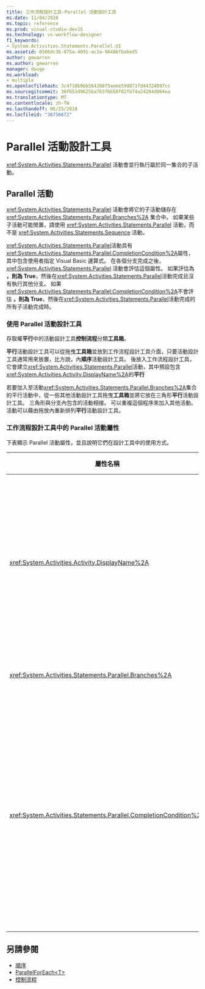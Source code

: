 ```yaml
---
title: 工作流程設計工具-Parallel 活動設計工具
ms.date: 11/04/2016
ms.topic: reference
ms.prod: visual-studio-dev15
ms.technology: vs-workflow-designer
f1_keywords:
- System.Activities.Statements.Parallel.UI
ms.assetid: 0306dc3b-075a-4091-ac3a-96486fbabed5
author: gewarren
ms.author: gewarren
manager: douge
ms.workload:
- multiple
ms.openlocfilehash: 3c4f10b9bb564268f5aeee59d871fd44324097cc
ms.sourcegitcommit: 30f653d9625ba763f6b58f02fb74a24204d064ea
ms.translationtype: MT
ms.contentlocale: zh-TW
ms.lasthandoff: 06/25/2018
ms.locfileid: "36756672"
---
```

# <a name="parallel-activity-designer"></a>Parallel 活動設計工具

<xref:System.Activities.Statements.Parallel> 活動會並行執行屬於同一集合的子活動。

## <a name="the-parallel-activity"></a>Parallel 活動

<xref:System.Activities.Statements.Parallel> 活動會將它的子活動儲存在 <xref:System.Activities.Statements.Parallel.Branches%2A> 集合中。 如果某些子活動可能閒置，請使用 <xref:System.Activities.Statements.Parallel> 活動，而不是 <xref:System.Activities.Statements.Sequence> 活動。

<xref:System.Activities.Statements.Parallel>活動具有<xref:System.Activities.Statements.Parallel.CompletionCondition%2A>屬性，其中包含使用者指定 Visual Basic 運算式。 在各個分支完成之後，<xref:System.Activities.Statements.Parallel> 活動會評估這個屬性。 如果評估為 **，則為 True**，然後在<xref:System.Activities.Statements.Parallel>活動完成且沒有執行其他分支。 如果<xref:System.Activities.Statements.Parallel.CompletionCondition%2A>不會評估 **，則為 True**，然後在<xref:System.Activities.Statements.Parallel>活動完成的所有子活動完成時。

### <a name="using-the-parallel-activity-designer"></a>使用 Parallel 活動設計工具

存取權**平行**中的活動設計工具**控制流程**分類**工具箱**。

**平行**活動設計工具可以從拖曳**工具箱**並放到工作流程設計工具介面，只要活動設計工具通常用來放置，比方說，內**順序**活動設計工具。 後放入工作流程設計工具，它會建立<xref:System.Activities.Statements.Parallel>活動，其中預設包含<xref:System.Activities.Activity.DisplayName%2A>的**平行**

若要加入至活動<xref:System.Activities.Statements.Parallel.Branches%2A>集合的平行活動中，從一些其他活動設計工具拖曳**工具箱**並將它放在三角形**平行**活動設計工具。 三角形與分支內包含的活動相接。 可以重複這個程序來加入其他活動。 活動可以藉由拖放內重新排列**平行**活動設計工具。

### <a name="parallel-activity-properties-in-the-workflow-designer"></a>工作流程設計工具中的 Parallel 活動屬性

下表顯示 Parallel 活動屬性，並且說明它們在設計工具中的使用方式。

|屬性名稱|必要項|使用方式|
|-------------------|--------------|-----------|
|<xref:System.Activities.Activity.DisplayName%2A>|False|指定活動設計工具在標頭中的易記顯示名稱。 預設值是**平行**。 值可以在中選擇性地編輯**屬性**方格或直接在活動設計工具標頭。|
|<xref:System.Activities.Statements.Parallel.Branches%2A>|True|包含要執行之子活動的集合。|
|<xref:System.Activities.Statements.Parallel.CompletionCondition%2A>|False|在分支完成後評估。 如果評估為 **，則為 True**，然後排定取消擱置中分支。 如果這個屬性未設定或是評估為**False**，在活動完成的所有子活動完成時。 預設值是**null**。|

## <a name="see-also"></a>另請參閱

- [順序](../workflow-designer/sequence-activity-designer.md)
- [ParallelForEach\<T>](../workflow-designer/parallelforeach-t-activity-designer.md)
- [控制流程](../workflow-designer/control-flow-activity-designers.md)